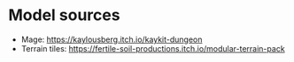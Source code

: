 # Model sources

- Mage: https://kaylousberg.itch.io/kaykit-dungeon
- Terrain tiles: https://fertile-soil-productions.itch.io/modular-terrain-pack